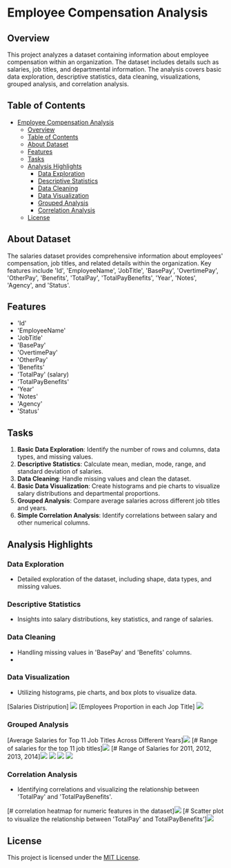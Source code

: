 # Employee Compensation Analysis

## Overview
This project analyzes a dataset containing information about employee compensation within an organization. The dataset includes details such as salaries, job titles, and departmental information. The analysis covers basic data exploration, descriptive statistics, data cleaning, visualizations, grouped analysis, and correlation analysis.

## Table of Contents
- [Employee Compensation Analysis](#employee-compensation-analysis)
  - [Overview](#overview)
  - [Table of Contents](#table-of-contents)
  - [About Dataset](#about-dataset)
  - [Features](#features)
  - [Tasks](#tasks)
  - [Analysis Highlights](#analysis-highlights)
    - [Data Exploration](#data-exploration)
    - [Descriptive Statistics](#descriptive-statistics)
    - [Data Cleaning](#data-cleaning)
    - [Data Visualization](#data-visualization)
    - [Grouped Analysis](#grouped-analysis)
    - [Correlation Analysis](#correlation-analysis)
  - [License](#license)

## About Dataset
The salaries dataset provides comprehensive information about employees' compensation, job titles, and related details within the organization. Key features include 'Id', 'EmployeeName', 'JobTitle', 'BasePay', 'OvertimePay', 'OtherPay', 'Benefits', 'TotalPay', 'TotalPayBenefits', 'Year', 'Notes', 'Agency', and 'Status'.

## Features
- 'Id'
- 'EmployeeName'
- 'JobTitle'
- 'BasePay'
- 'OvertimePay'
- 'OtherPay'
- 'Benefits'
- 'TotalPay' (salary)
- 'TotalPayBenefits'
- 'Year'
- 'Notes'
- 'Agency'
- 'Status'

## Tasks
1. **Basic Data Exploration**: Identify the number of rows and columns, data types, and missing values.
2. **Descriptive Statistics**: Calculate mean, median, mode, range, and standard deviation of salaries.
3. **Data Cleaning**: Handle missing values and clean the dataset.
4. **Basic Data Visualization**: Create histograms and pie charts to visualize salary distributions and departmental proportions.
5. **Grouped Analysis**: Compare average salaries across different job titles and years.
6. **Simple Correlation Analysis**: Identify correlations between salary and other numerical columns.



## Analysis Highlights
### Data Exploration
- Detailed exploration of the dataset, including shape, data types, and missing values.


### Descriptive Statistics
- Insights into salary distributions, key statistics, and range of salaries.


### Data Cleaning
- Handling missing values in 'BasePay' and 'Benefits' columns.
- 

### Data Visualization
- Utilizing histograms, pie charts, and box plots to visualize data.

[Salaries Distripution] <img src="./imgs/newplot (6).png">
[Employees Proportion in each Jop Title] <img src="./imgs/newplot (7).png">


### Grouped Analysis

[Average Salaries for Top 11 Job Titles Across Different Years]<img src="./imgs/newplot (9).png">
[# Range of salaries for the top 11 job titles]<img src="./imgs/newplot (10).png">
[# Range of Salaries for 2011, 2012, 2013, 2014]<img src="./imgs/newplot (11).png"> <img src="./imgs/newplot (13).png"> <img src="./imgs/newplot (14).png"> <img src="./imgs/newplot (15).png">

### Correlation Analysis
- Identifying correlations and visualizing the relationship between 'TotalPay' and 'TotalPayBenefits'.

[# correlation heatmap for numeric features in the dataset]<img src="./imgs/download (3).png">
[# Scatter plot to visualize the relationship between 'TotalPay' and  TotalPayBenefits']<img src="./imgs/newplot (12).png">

## License
This project is licensed under the [MIT License](LICENSE).
